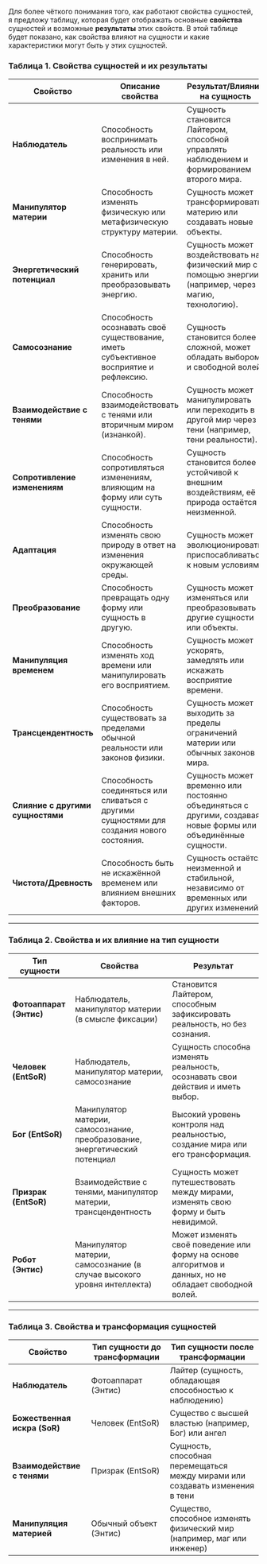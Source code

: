 Для более чёткого понимания того, как работают свойства сущностей, я предложу таблицу, которая будет отображать основные **свойства** сущностей и возможные **результаты** этих свойств. В этой таблице будет показано, как свойства влияют на сущности и какие характеристики могут быть у этих сущностей.

### Таблица 1. Свойства сущностей и их результаты

| **Свойство**                     | **Описание свойства**                                                                     | **Результат/Влияние на сущность**                                                                             |
| -------------------------------- | ----------------------------------------------------------------------------------------- | ------------------------------------------------------------------------------------------------------------- |
| **Наблюдатель**                  | Способность воспринимать реальность или изменения в ней.                                  | Сущность становится Лайтером, способной управлять наблюдением и формированием второго мира.                   |
| **Манипулятор материи**          | Способность изменять физическую или метафизическую структуру материи.                     | Сущность может трансформировать материю или создавать новые объекты.                                          |
| **Энергетический потенциал**     | Способность генерировать, хранить или преобразовывать энергию.                            | Сущность может воздействовать на физический мир с помощью энергии (например, через магию, технологию).        |
| **Самосознание**                 | Способность осознавать своё существование, иметь субъективное восприятие и рефлексию.     | Сущность становится более сложной, может обладать выбором и свободной волей.                                  |
| **Взаимодействие с тенями**      | Способность взаимодействовать с тенями или вторичным миром (изнанкой).                    | Сущность может манипулировать или переходить в другой мир через тени (например, тени реальности).             |
| **Сопротивление изменениям**     | Способность сопротивляться изменениям, влияющим на форму или суть сущности.               | Сущность становится более устойчивой к внешним воздействиям, её природа остаётся неизменной.                  |
| **Адаптация**                    | Способность изменять свою природу в ответ на изменения окружающей среды.                  | Сущность может эволюционировать, приспосабливаться к новым условиям.                                          |
| **Преобразование**               | Способность превращать одну форму или сущность в другую.                                  | Сущность может изменяться или преобразовывать другие сущности или объекты.                                    |
| **Манипуляция временем**         | Способность изменять ход времени или манипулировать его восприятием.                      | Сущность может ускорять, замедлять или искажать восприятие времени.                                           |
| **Трансцендентность**            | Способность существовать за пределами обычной реальности или законов физики.              | Сущность может выходить за пределы ограничений материи или обычных законов мира.                              |
| **Слияние с другими сущностями** | Способность соединяться или сливаться с другими сущностями для создания нового состояния. | Сущность может временно или постоянно объединяться с другими, создавая новые формы или объединённые сущности. |
| **Чистота/Древность**            | Способность быть не искажённой временем или влиянием внешних факторов.                    | Сущность остаётся неизменной и стабильной, независимо от временных или других изменений.                      |

---

### Таблица 2. Свойства и их влияние на тип сущности

| **Тип сущности**     | **Свойства**                                                                 | **Результат**                                                                 |
|----------------------|----------------------------------------------------------------------------|-------------------------------------------------------------------------------|
| **Фотоаппарат (Энтис)** | Наблюдатель, манипулятор материи (в смысле фиксации)                        | Становится Лайтером, способным зафиксировать реальность, но без сознания.   |
| **Человек (EntSoR)**   | Наблюдатель, манипулятор материи, самосознание                             | Сущность способна изменять реальность, осознавать свои действия и иметь выбор. |
| **Бог (EntSoR)**       | Манипулятор материи, самосознание, преобразование, энергетический потенциал | Высокий уровень контроля над реальностью, создание мира или его трансформация. |
| **Призрак (EntSoR)**   | Взаимодействие с тенями, манипулятор материи, трансцендентность              | Сущность может путешествовать между мирами, изменять свою форму и быть невидимой. |
| **Робот (Энтис)**      | Манипулятор материи, самосознание (в случае высокого уровня интеллекта)      | Может изменять своё поведение или форму на основе алгоритмов и данных, но не обладает свободной волей. |

---

### Таблица 3. Свойства и трансформация сущностей

| **Свойство**            | **Тип сущности до трансформации**                | **Тип сущности после трансформации**              |
|-------------------------|--------------------------------------------------|--------------------------------------------------|
| **Наблюдатель**          | Фотоаппарат (Энтис)                              | Лайтер (сущность, обладающая способностью к наблюдению) |
| **Божественная искра (SoR)** | Человек (EntSoR)                                | Существо с высшей властью (например, Бог) или ангел |
| **Взаимодействие с тенями** | Призрак (EntSoR)                                | Сущность, способная перемещаться между мирами или создавать изменения в тени |
| **Манипуляция материей** | Обычный объект (Энтис)                           | Существо, способное изменять физический мир (например, маг или инженер) |

